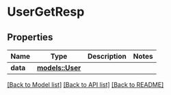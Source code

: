 # UserGetResp

## Properties

Name | Type | Description | Notes
------------ | ------------- | ------------- | -------------
**data** | [**models::User**](User.md) |  | 

[[Back to Model list]](../README.md#documentation-for-models) [[Back to API list]](../README.md#documentation-for-api-endpoints) [[Back to README]](../README.md)


